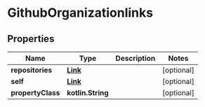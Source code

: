 
# GithubOrganizationlinks

## Properties
| Name | Type | Description | Notes |
| ------------ | ------------- | ------------- | ------------- |
| **repositories** | [**Link**](Link.md) |  |  [optional] |
| **self** | [**Link**](Link.md) |  |  [optional] |
| **propertyClass** | **kotlin.String** |  |  [optional] |



